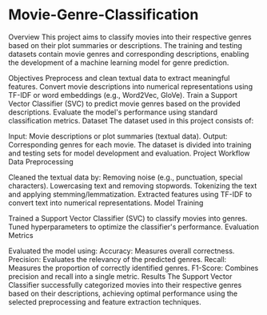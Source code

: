 # Movie-Genre-Classification

Overview
This project aims to classify movies into their respective genres based on their plot summaries or descriptions. The training and testing datasets contain movie genres and corresponding descriptions, enabling the development of a machine learning model for genre prediction.

Objectives
Preprocess and clean textual data to extract meaningful features.
Convert movie descriptions into numerical representations using TF-IDF or word embeddings (e.g., Word2Vec, GloVe).
Train a Support Vector Classifier (SVC) to predict movie genres based on the provided descriptions.
Evaluate the model's performance using standard classification metrics.
Dataset
The dataset used in this project consists of:

Input: Movie descriptions or plot summaries (textual data).
Output: Corresponding genres for each movie.
The dataset is divided into training and testing sets for model development and evaluation.
Project Workflow
Data Preprocessing

Cleaned the textual data by:
Removing noise (e.g., punctuation, special characters).
Lowercasing text and removing stopwords.
Tokenizing the text and applying stemming/lemmatization.
Extracted features using TF-IDF to convert text into numerical representations.
Model Training

Trained a Support Vector Classifier (SVC) to classify movies into genres.
Tuned hyperparameters to optimize the classifier's performance.
Evaluation Metrics

Evaluated the model using:
Accuracy: Measures overall correctness.
Precision: Evaluates the relevancy of the predicted genres.
Recall: Measures the proportion of correctly identified genres.
F1-Score: Combines precision and recall into a single metric.
Results
The Support Vector Classifier successfully categorized movies into their respective genres based on their descriptions, achieving optimal performance using the selected preprocessing and feature extraction techniques.
